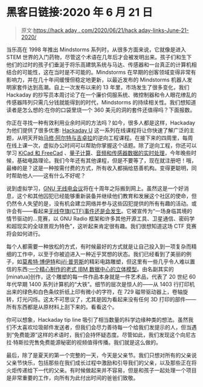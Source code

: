 # 黑客日链接:2020 年 6 月 21 日

> 原文:[https://hack aday . com/2020/06/21/hack aday-links-June-21-2020/](https://hackaday.com/2020/06/21/hackaday-links-june-21-2020/)

当乐高在 1998 年推出 Mindstorms 系列时，从很多方面来说，它就像是进入 STEM 世界的入门药物，尽管这个术语在几年后才会被发明出来。孩子们和生下他们的过时的孩子们垂涎于将乐高建筑系统与马达、传感器和一台真正的计算机相结合的可能性，这在当时是不可能的。Mindstorms 在早期的创客领域变得非常有影响力，并在几十年间缓慢但稳定地更新，以最近发布的 Mindstorms 机器人发明家套件达到高潮。自上一次发布以来的 13 年里，市场发生了很多变化，我们 Hackaday 的抄写员本周讨论了在一个廉价伺服系统、微控制器和令人眼花缭乱的传感器阵列只需几分钱就能得到的时代，Mindstorms 的持续相关性。我们想知道读者是怎么想的:在你的口袋里烧一个 360 美元的洞的套件还值得吗？下面报数。

你正在寻找一种有效利用业余时间的方法吗？如今，很多人都是这样，Hackaday 为他们提供了很多优惠: [Hackaday U](https://hackaday.io/u) 这一系列在线课程将让你快速了解广泛的主题，从明天开始[马修·阿尔特与吉卓拉](https://www.eventbrite.com/e/hackaday-u-reverse-engineering-with-ghidra-tickets-109681391996)的逆向工程课程。在接下来的四周里，每周在线上课一次，虚拟办公时间可以帮助你掌握这个话题。除了逆向工程，你还可以学习 [KiCad 和 FreeCad](https://www.eventbrite.com/e/hackadayu-kicad-freecad-tickets-109682641734) 、[量子计算](https://hackaday.io/project/168554-introduction-to-quantum-computing)、[音频和传感器数据的实时处理](https://hackaday.io/project/171240-learn-c-real-time-audio-programming-with-bela)，今年晚些时候，基础电路理论。我们今年还有其他课程，但是不要等了，现在就注册吧！哦，最棒的是？这是一种按需付费的方式，所有收入都捐给慈善机构。变得更聪明，同时帮助他人——这有什么不好呢？

说到虚拟学习，[GNU 无线电会议](https://www.gnuradio.org/grcon/grcon20/)将在十周年之际搬到网上。虽然这是一个好消息，这个和其他囚犯已经能够重新装备并继续他们教育和发展这个社区的使命，但仍然令人失望的是，没有机会建立网络并参与这些囚犯提供的所有有趣的活动。或许会有——看起来[无线夺旗(CTF)事件还是会发生](https://twitter.com/abraxas3d/status/1274047680776302592)。它被宣传为“一场身临其境的情节驱动的…竞赛，以 GNU Radio 框架和许多其他开源工具、卫星通信、密码学和超现实的全球景观为特色”，这听起来肯定很有趣。我们很想知道这场 CTF 竞赛将会如何进行。

每个人都需要一种放松的方式，有时候最好的方式就是让自己投入到一项复杂而精细的工作中，以至于你被迫进入一种近乎冥想的状态。我们已经看到了美丽的例子，如[莫希特·博伊特](https://hackaday.com/2019/12/27/bend-it-like-bhoite-circuit-sculptures-shatter-the-bounds-of-flatland/)和[jiří·普劳斯](https://hackaday.com/2019/02/12/freeform-wire-frame-tulip-blooms-to-the-touch/)的精彩电路雕塑，但这里有一些几乎令人难以置信的东西:[一个精心制作的老式 IBM 数据中心的立体模型](https://www.instagram.com/miniatua/)。由名副其实的[minatua]创作，这个雕塑的每一件作品本身就是一件艺术品，代表了 20 世纪 60 年代早期 1400 系列计算机的“大铁”。细节的层次是惊人的——从 1403 行打印机出来的绿色和白色条纹折纸上印有微小的字符，在 729 磁带驱动器上，卷轴旋转，灯光闪烁。这太不可思议了，尤其是因为看起来没有任何 3D 打印的部件——所有东西都是从原材料上刮下来的。看看这个。

你可以想象，Hackaday tip line 吸引了相当数量的科学边缘种类的想法。虽然我们不太喜欢垃圾邮件发送者，但我们会尽力善待每一个给我们发提示的人，但当遇到“免费能源”这样的术语时，我们会持怀疑态度。尽管如此，我们发现这个向尼古拉·特斯拉兜售免费能源秘密的视频值得传播。我们就是这么做的。

最后，除了是夏天的第一个完整的一天，今天是父亲节。我们只想对所有的父亲说父亲节快乐，包括那些在我们成长过程中激励和引导我们的父亲，以及那些正在将火炬传递给下一代的父亲。有时候做起来并不容易，但是和孩子一起处理一个项目是非常重要的工作，向所有为此付出时间的爸爸们致敬。